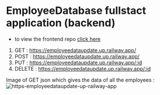 # EmployeeDatabase fullstact application (backend)

- to view the frontend repo [click here](https://github.com/TheMohit2003/employeeDatabase-frontend)

1) GET : https://employeedataupdate.up.railway.app/
2) POST : https://employeedataupdate.up.railway.app/
3) PUT : https://employeedataupdate.up.railway.app/:id
4) DELETE : https://employeedataupdate.up.railway.app/:id  

Image of GET json which gives the data of all the employees : 
![https-employeedataupdate-up-railway-app](https://user-images.githubusercontent.com/99909551/232324206-15575a98-f4b1-4e8a-a0ca-cdbe6852aecd.png)
